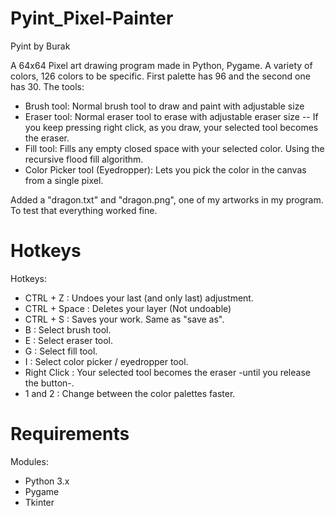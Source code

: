 # Pyint_Pixel-Painter
Pyint by Burak

A 64x64 Pixel art drawing program made in Python, Pygame.
A variety of colors, 126 colors to be specific. First palette has 96 and the second one has 30.
The tools:
  * Brush tool:
      Normal brush tool to draw and paint with adjustable size
  * Eraser tool:
      Normal eraser tool to erase with adjustable eraser size
      -- If you keep pressing right click, as you draw, your selected tool becomes the eraser.
  * Fill tool:
      Fills any empty closed space with your selected color. Using the recursive flood fill algorithm.
  * Color Picker tool (Eyedropper):
      Lets you pick the color in the canvas from a single pixel.
  
  Added a "dragon.txt" and "dragon.png", one of my artworks in my program. To test that everything worked fine.

# Hotkeys
Hotkeys:
  * CTRL + Z : Undoes your last (and only last) adjustment.
  * CTRL + Space : Deletes your layer (Not undoable)
  * CTRL + S : Saves your work. Same as "save as".
  * B : Select brush tool.
  * E : Select eraser tool.
  * G : Select fill tool.
  * I : Select color picker / eyedropper tool.
  * Right Click : Your selected tool becomes the eraser -until you release the button-.
  * 1 and 2 : Change between the color palettes faster.

# Requirements
Modules:
  * Python 3.x
  * Pygame
  * Tkinter
